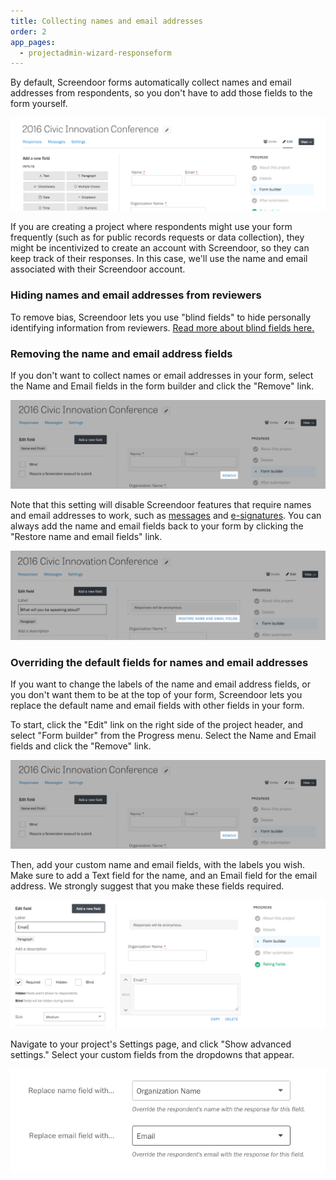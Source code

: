 ```yaml
---
title: Collecting names and email addresses
order: 2
app_pages:
  - projectadmin-wizard-responseform
---
```


By default, Screendoor forms automatically collect names and email addresses from respondents, so you don't have to add those fields to the form yourself.

![Name and email fields in the form builder.](../images/name_email_1.png)

If you are creating a project where respondents might use your form frequently (such as for public records requests or data collection), they might be incentivized to create an account with Screendoor, so they can keep track of their responses. In this case, we'll use the name and email associated with their Screendoor account.

### Hiding names and email addresses from reviewers

To remove bias, Screendoor lets you use "blind fields" to hide personally identifying information from reviewers. [Read more about blind fields here.](/articles/screendoor/evaluation/removing_bias.html)

### Removing the name and email address fields

If you don't want to collect names or email addresses in your form, select the Name and Email fields in the form builder and click the "Remove" link.

![Making your project anonymous.](../images/name_email_2.png)

Note that this setting will disable Screendoor features that require names and email addresses to work, such as [messages](/articles/screendoor/messages/sending_messages.html) and [e-signatures](/articles/screendoor/your_form/signatures.html). You can always add the name and email fields back to your form by clicking the "Restore name and email fields" link.

![Restoring name and email fields.](../images/name_email_3.png)

### Overriding the default fields for names and email addresses

If you want to change the labels of the name and email address fields, or you don't want them to be at the top of your form, Screendoor lets you replace the default name and email fields with other fields in your form.

To start, click the "Edit" link on the right side of the project header, and select "Form builder" from the Progress menu. Select the Name and Email fields and click the "Remove" link.

![Making your project anonymous.](../images/name_email_2.png)

Then, add your custom name and email fields, with the labels you wish. Make sure to add a Text field for the name, and an Email field for the email address. We strongly suggest that you make these fields required.

![Adding custom name and email fields.](../images/name_email_4.png)

Navigate to your project's Settings page, and click "Show advanced settings." Select your custom fields from the dropdowns that appear.

![Replacing the default name and email fields.](../images/name_email_5.png)
